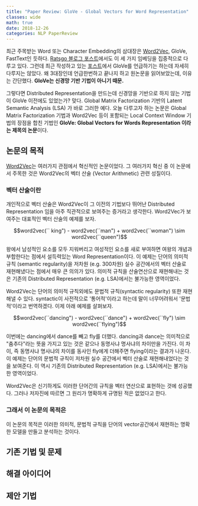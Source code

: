 ```yaml
---
title: "Paper Review: GloVe - Global Vectors for Word Representation"
classes: wide
math: true
date: 2018-12-26
categories: NLP PaperReview
---
```


최근 주목받는 Word 또는 Character Embedding의 삼대장은 [Word2Vec](https://ws-choi.github.io/nlp/deeplearning/paperreview/Paper-Review-Distributed-Representations-ofWords-and-Phrases-and-their-Compositionality/), GloVe, FastText인 듯하다. [Ratsgo 블로그 포스트](https://ratsgo.github.io/from%20frequency%20to%20semantics/2017/03/11/embedding/)에서도 이 세 가지 임베딩을 집중적으로 다루고 있다. 그런데 최근 작성하고 있는 [포스트](https://ws-choi.github.io/nlp/deeplearning/paperreview/Recent-Trends-in-Deep-Learning-Based-Natural-Language/)에서 GloVe를 언급하기는 하는데 자세히 다루지는 않았다. 왜 3대장인데 언급한번하고 끝나지 하고 원논문을 읽어보았는데, 이유는 간단했다. **GloVe는 신경망 기반 기법이 아니기 때문.**

그렇다면 Distributed Representation을 만드는데 신경망을 기반으로 하지 않는 기법이 GloVe 이전에도 있었는가? 맞다. Global Matrix Factorization 기반의 Latent Semantic Analysis (LSA) 가 바로 그러한 예다. 오늘 다루고자 하는 논문은 Global Matrix Factorization 기법과 Word2Vec 등이 포함되는 Local Context Window 기법의 장점을 합친 기법인 **GloVe: Global Vectors for Words Representation 이라는 제목의 논문**이다. 

## 논문의 목적

[Word2Vec](https://ws-choi.github.io/nlp/deeplearning/paperreview/Paper-Review-Distributed-Representations-ofWords-and-Phrases-and-their-Compositionality/)는 여러가지 관점에서 혁신적인 논문이었다. 그 여러가지 혁신 중 이 논문에서 주목한 것은 Word2Vec의 벡터 산술 (Vector Arithmetic) 관련 성질이다. 

### 벡터 산술이란

개인적으로 벡터 산술은 Word2Vec이 그 이전의 기법보다 뛰어난 Distributed Representation 임을 아주 직관적으로 보여주는 증거라고 생각한다. Word2Vec가 보여주는 대표적인 벡터 산술의 예제를 보자.

$$word2vec(`` king") - word2vec(``man") + word2vec(``woman") \sim word2vec(``queen")$$

왕에서 남성적인 요소를 모두 지워버리고 여성적인 요소를 새로 부여하면 여왕의 개념과 부합한다는 점에서 설득력있는 Word Representation이다. 이 예제는 단어의 의미적 규칙 (semantic regularity)을 저차원 (e.g. 300차원) 실수 공간에서의 벡터 산술로 재현해냈다는 점에서 매우 큰 의의가 있다. 의미적 규칙을 산술연산으로 재현해내는 것은 기존의 Distributed Representation (e.g. LSA)에서는 불가능한 영역이었다. 

Word2Vec는 단어의 의미적 규칙외에도 문법적 규칙(syntactic regularity) 또한 재현해낼 수 있다. syntactic이 사전적으로 '통어적'이라고 하는데 말이 너무어려워서 '문법적'이라고 번역하겠다. 이제 아래 예제를 살펴보자.

$$word2vec(``dancing") - word2vec(``dance") + word2vec(``fly") \sim word2vec(``flying")$$

이번에는 dancing에서 dance를 빼고 fly를 더했다. dancing과 dance는 의미적으로 "춤추다"라는 뜻을 가지고 있는 것은 같으나 동명사냐 명사냐의 차이만을 가진다. 이 차이, 즉 동명사냐 명사냐의 차이를 동사인 fly에게 더해주면 flying이라는 결과가 나온다.  이 예제는 단어의 문법적 규칙이 저차원 실수 공간에서 벡터 산술로 재현해내었다는 것을 보여준다. 이 역시 기존의 Distributed Representation (e.g. LSA)에서는 불가능한 영역이었다. 

Word2Vec은 신기하게도 이러한 단어간의 규칙을 벡터 연산으로 표현하는 것에 성공했다. 그러나 저자진에 따르면 그 원리가 명확하게 규명된 적은 없었다고 한다. 

### 그래서 이 논문의 목적은

이 논문의 목적은 이러한 의미적, 문법적 규칙을 단어의 vector공간에서 재현하는 명확한 모델을 만들고 분석하는 것이다. 

## 기존 기법 및 문제

## 해결 아이디어

## 제안 기법